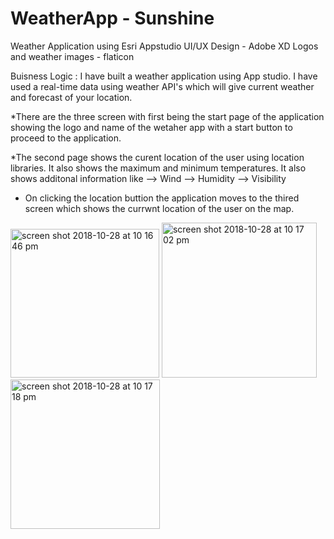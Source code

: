 # WeatherApp - Sunshine


Weather Application using Esri Appstudio
UI/UX Design - Adobe XD
Logos and weather images - flaticon

Buisness Logic :
I have built a weather application using App studio. I have used a real-time data using weather API's which will give current weather and forecast of your location.

*There are the three screen with first being the start page of the application showing the logo and name of the wetaher app with a start button to proceed to the application. 

*The second page shows the curent location of the user using location libraries. It also shows the maximum and minimum temperatures.
It also shows additonal information like
--> Wind
--> Humidity
--> Visibility

* On clicking the location buttion the application moves to the thired screen which shows the currwnt location of the user on the map.


<img width="238" alt="screen shot 2018-10-28 at 10 16 46 pm" src="https://user-images.githubusercontent.com/32825210/47630756-c3207500-daff-11e8-982d-a48e54861874.png">


<img width="248" alt="screen shot 2018-10-28 at 10 17 02 pm" src="https://user-images.githubusercontent.com/32825210/47630757-c582cf00-daff-11e8-88de-b756bb0c7da9.png">

<img width="239" alt="screen shot 2018-10-28 at 10 17 18 pm" src="https://user-images.githubusercontent.com/32825210/47630760-c74c9280-daff-11e8-868b-1a36177de005.png">
